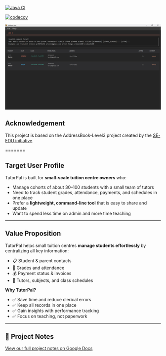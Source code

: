 [![Java CI](https://github.com/AY2526S1-CS2103T-F11-2/tp/actions/workflows/gradle.yml/badge.svg)](https://github.com/AY2526S1-CS2103T-F11-2/tp/actions/workflows/gradle.yml)

[![codecov](https://codecov.io/gh/AY2526S1-CS2103T-F11-2/tp/graph/badge.svg?token=N9YX6POCEB)](https://codecov.io/gh/AY2526S1-CS2103T-F11-2/tp)

![Ui](docs/images/Ui.png)

## Acknowledgement
This project is based on the AddressBook-Level3 project created by the [SE-EDU initiative](https://se-education.org).

=======
## Target User Profile
TutorPal is built for **small-scale tuition centre owners** who:
- Manage cohorts of about 30–100 students with a small team of tutors
- Need to track student grades, attendance, payments, and schedules in one place
- Prefer a **lightweight, command-line tool** that is easy to share and update
- Want to spend less time on admin and more time teaching

---

## Value Proposition
TutorPal helps small tuition centres **manage students effortlessly** by centralizing all key information:
- 📋 Student & parent contacts
- 📝 Grades and attendance
- 💰 Payment status & invoices
- 📅 Tutors, subjects, and class schedules

**Why TutorPal?**
- ✅ Save time and reduce clerical errors
- ✅ Keep all records in one place
- ✅ Gain insights with performance tracking
- ✅ Focus on teaching, not paperwork

---

## 📝 Project Notes
[View our full project notes on Google Docs](https://docs.google.com/document/d/1Yai75uM13d_Gf1CjlbSTJHIwRAQShjK9w2eqwWM_Sts/edit?usp=sharing)

